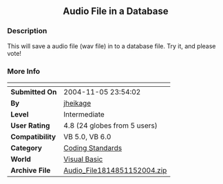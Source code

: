 ﻿<div align="center">

## Audio File in a Database


</div>

### Description

This will save a audio file (wav file) in to a database file. Try it, and please vote!
 
### More Info
 


<span>             |<span>
---                |---
**Submitted On**   |2004-11-05 23:54:02
**By**             |[jheikage](https://github.com/Planet-Source-Code/PSCIndex/blob/master/ByAuthor/jheikage.md)
**Level**          |Intermediate
**User Rating**    |4.8 (24 globes from 5 users)
**Compatibility**  |VB 5\.0, VB 6\.0
**Category**       |[Coding Standards](https://github.com/Planet-Source-Code/PSCIndex/blob/master/ByCategory/coding-standards__1-43.md)
**World**          |[Visual Basic](https://github.com/Planet-Source-Code/PSCIndex/blob/master/ByWorld/visual-basic.md)
**Archive File**   |[Audio\_File1814851152004\.zip](https://github.com/Planet-Source-Code/jheikage-audio-file-in-a-database__1-57114/archive/master.zip)








